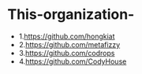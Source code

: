 # This-organization-
- 1.https://github.com/hongkiat
- 2.https://github.com/metafizzy
- 3.https://github.com/codrops
- 4.https://github.com/CodyHouse
